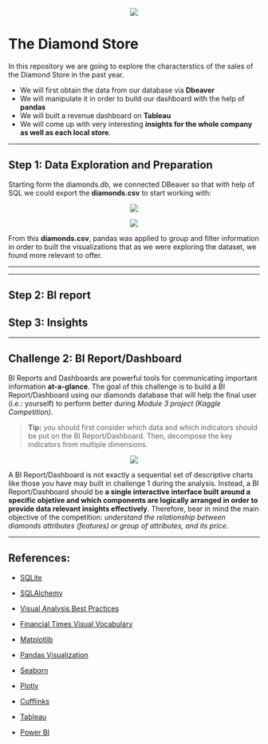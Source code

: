 <p align="center"><img src="https://encrypted-tbn0.gstatic.com/images?q=tbn:ANd9GcRTfPGGU_vu9pE4qzD0maeSB1ToqIQE1xY9KA&usqp=CAU"></p>

# The Diamond Store 

In this repository we are going to explore the characterstics of the sales of the Diamond Store in the past year. 
- We will first obtain the data from our database via **Dbeaver**
- We will manipulate it in order to build our dashboard with the help of **pandas**
- We will built a revenue dashboard on **Tableau**
- We will come up with very interesting **insights for the whole company as well as each local store**. 

---

## __Step 1: Data Exploration and Preparation__

Starting form the diamonds.db, we connected DBeaver so that with help of SQL we could export the **diamonds.csv** to start working with: 

<p align="center"><img src="./../images/DBeaver & SQL requests.png"></p>


<p align="center"><img src="https://www.jorgehoya.es/wp-content/uploads/2018/01/dbeaver.png"></p>



From this **diamonds.csv**, pandas was applied to group and filter information in order to built the visualizations that as we were exploring the dataset, we found more relevant to offer. 


---



---

## __Step 2: BI report__



## __Step 3: Insights__

---


## **Challenge 2: BI Report/Dashboard**

BI Reports and Dashboards are powerful tools for communicating important information __at-a-glance__. The goal of this challenge is to build a BI Report/Dashboard using our diamonds database that will help the final user (i.e.: yourself) to perform better during _Module 3 project (Kaggle Competition)_. 

> __Tip:__ you should first consider which data and which indicators should be put on the BI Report/Dashboard. Then, decompose the key indicators from multiple dimensions. 

<p align="center"><img src="https://media.giphy.com/media/l46Cy1rHbQ92uuLXa/giphy.gif"></p>


A BI Report/Dashboard is not exactly a sequential set of descriptive charts like those you have may built in challenge 1 during the analysis. Instead, a BI Report/Dashboard should be __a single interactive interface built around a specific objetive and which components are logically arranged in order to provide data relevant insights effectively__. Therefore, bear in mind the main objective of the competition: _understand the relationship between diamonds attributes (features) or group of attributes, and its price_.



---



## **References:**

- [SQLite](https://www.sqlite.org/index.html)

- [SQLAlchemy](https://docs.sqlalchemy.org/en/14/core/engines.html)

- [Visual Analysis Best Practices](https://github.com/ih-datapt-mad/ih_datamadpt1121_project_m2/blob/main/images/visual-analysis-guidebook.pdf)

- [Financial Times Visual Vocabulary](https://github.com/ft-interactive/chart-doctor/tree/master/visual-vocabulary)

- [Matplotlib](https://matplotlib.org/stable/api/index)

- [Pandas Visualization](https://pandas.pydata.org/docs/reference/api/pandas.DataFrame.plot.html)

- [Seaborn](https://seaborn.pydata.org/api.html)

- [Plotly](https://plotly.com/graphing-libraries/)

- [Cufflinks](https://coderzcolumn.com/tutorials/data-science/cufflinks-how-to-create-plotly-charts-from-pandas-dataframe-with-one-line-of-code)

- [Tableau](https://github.com/ih-datapt-mad/dataptmad1121_lessons/blob/main/module-2/visualization_tableau.md)

- [Power BI](https://github.com/potacho/power_bi_workshop)